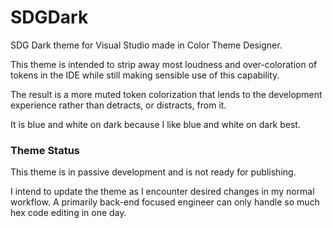 # SDGDark
SDG Dark theme for Visual Studio made in Color Theme Designer.

This theme is intended to strip away most loudness and over-coloration of tokens in the IDE while still making sensible use of this capability.

The result is a more muted token colorization that lends to the development experience rather than detracts, or distracts, from it.

It is blue and white on dark because I like blue and white on dark best.

### Theme Status
This theme is in passive development and is not ready for publishing.

I intend to update the theme as I encounter desired changes in my normal workflow. A primarily back-end focused engineer can only handle so much hex code editing in one day.
